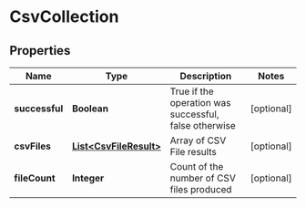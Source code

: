 
# CsvCollection

## Properties
Name | Type | Description | Notes
------------ | ------------- | ------------- | -------------
**successful** | **Boolean** | True if the operation was successful, false otherwise |  [optional]
**csvFiles** | [**List&lt;CsvFileResult&gt;**](CsvFileResult.md) | Array of CSV File results |  [optional]
**fileCount** | **Integer** | Count of the number of CSV files produced |  [optional]



